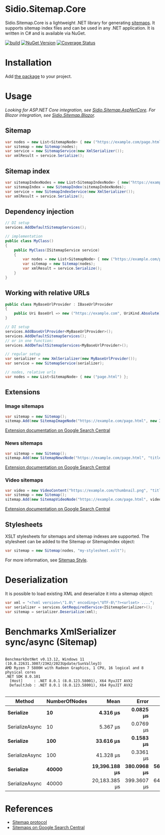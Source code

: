 Sidio.Sitemap.Core
=============
Sidio.Sitemap.Core is a lightweight .NET library for generating [sitemaps](https://www.sitemaps.org/). It supports sitemap index files and can be used in any .NET application. It is written in C# and is available via NuGet.

[![build](https://github.com/marthijn/Sidio.Sitemap.Core/actions/workflows/build.yml/badge.svg)](https://github.com/marthijn/Sidio.Sitemap.Core/actions/workflows/build.yml)
[![NuGet Version](https://img.shields.io/nuget/v/Sidio.Sitemap.Core)](https://www.nuget.org/packages/Sidio.Sitemap.Core/)
[![Coverage Status](https://coveralls.io/repos/github/marthijn/Sidio.Sitemap.Core/badge.svg?branch=main)](https://coveralls.io/github/marthijn/Sidio.Sitemap.Core?branch=main)

# Installation
Add [the package](https://www.nuget.org/packages/Sidio.Sitemap.Core/) to your project.

# Usage
_Looking for ASP.NET Core integration, see [Sidio.Sitemap.AspNetCore](https://github.com/marthijn/Sidio.Sitemap.AspNetCore). For Blazor integration, see [Sidio.Sitemap.Blazor](https://github.com/marthijn/Sidio.Sitemap.Blazor)._
## Sitemap
```csharp
var nodes = new List<SitemapNode> { new ("https://example.com/page.html") };
var sitemap = new Sitemap(nodes);
var service = new SitemapService(new XmlSerializer());
var xmlResult = service.Serialize();
```

## Sitemap index
```csharp
var sitemapIndexNodes = new List<SitemapIndexNode> { new("https://example.com/sitemap-1.xml") };
var sitemapIndex = new SitemapIndex(sitemapIndexNodes);
var service = new SitemapIndexService(new XmlSerializer());
var xmlResult = service.Serialize();
```

## Dependency injection
```csharp
// DI setup
services.AddDefaultSitemapServices();

// implementation
public class MyClass()
{
    public MyClass(ISitemapService service)
    {
        var nodes = new List<SitemapNode> { new ("https://example.com/page.html") };
        var sitemap = new Sitemap(nodes);
        var xmlResult = service.Serialize();
    }
}    
```

## Working with relative URLs
```csharp
public class MyBaseUrlProvider : IBaseUrlProvider
{
    public Uri BaseUrl => new ("https://example.com", UriKind.Absolute);
}

// DI setup
services.AddBaseUrlProvider<MyBaseUrlProvider>();
services.AddDefaultSitemapServices();
// or in one function:
services.AddDefaultSitemapServices<MyBaseUrlProvider>();

// regular setup
var serializer = new XmlSerializer(new MyBaseUrlProvider());
var service = new SitemapService(serializer);

// nodes, relative urls
var nodes = new List<SitemapNode> { new ("page.html") };
```

## Extensions
### Image sitemaps
```csharp
var sitemap = new Sitemap();
sitemap.Add(new SitemapImageNode("https://example.com/page.html", new ImageLocation("https://example.com/image.png")));
```
[Extension documentation on Google Search Central](https://developers.google.com/search/docs/crawling-indexing/sitemaps/image-sitemaps)

### News sitemaps
```csharp
var sitemap = new Sitemap();
sitemap.Add(new SitemapNewsNode("https://example.com/page.html", "title", "name", "EN", DateTimeOffset.UtcNow));
```
[Extension documentation on Google Search Central](https://developers.google.com/search/docs/crawling-indexing/sitemaps/news-sitemap)

### Video sitemaps
```csharp
var video = new VideoContent("https://example.com/thumbnail.png", "title", "description", "https://example.com/video.mp4", null);
var sitemap = new Sitemap();
sitemap.Add(new SitemapVideoNode("https://example.com/page.html", video));
```
[Extension documentation on Google Search Central](https://developers.google.com/search/docs/crawling-indexing/sitemaps/video-sitemaps)

## Stylesheets
XSLT stylesheets for sitemaps and sitemap indexes are supported. The stylesheet can be added to the Sitemap or SitemapIndex object:
```csharp
var sitemap = new Sitemap(nodes, "my-stylesheet.xslt");
```
For more information, see [Sitemap Style](https://www.sitemap.style/).

# Deserialization
It is possible to load existing XML and deserialize it into a sitemap object:
```csharp
var xml = "<?xml version=\"1.0\" encoding=\"UTF-8\"?><urlset> ....";
var serializer = services.GetRequiredService<ISitemapSerializer>();
var sitemap = serializer.Deserialize(xml);
```

# Benchmarks XmlSerializer sync/async (Sitemap)
```

BenchmarkDotNet v0.13.12, Windows 11 (10.0.22631.3007/23H2/2023Update/SunValley3)
AMD Ryzen 7 5800H with Radeon Graphics, 1 CPU, 16 logical and 8 physical cores
.NET SDK 8.0.101
  [Host]     : .NET 8.0.1 (8.0.123.58001), X64 RyuJIT AVX2
  DefaultJob : .NET 8.0.1 (8.0.123.58001), X64 RyuJIT AVX2


```
| Method         | NumberOfNodes | Mean          | Error       | StdDev      |
|--------------- |-------------- |--------------:|------------:|------------:|
| **Serialize**      | **10**            |      **4.316 μs** |   **0.0825 μs** |   **0.0772 μs** |
| SerializeAsync | 10            |      5.367 μs |   0.0769 μs |   0.0681 μs |
| **Serialize**      | **100**           |     **33.616 μs** |   **0.1583 μs** |   **0.1480 μs** |
| SerializeAsync | 100           |     41.328 μs |   0.3361 μs |   0.3144 μs |
| **Serialize**      | **40000**         | **19,396.188 μs** | **380.0968 μs** | **568.9109 μs** |
| SerializeAsync | 40000         | 20,183.385 μs | 399.3607 μs | 644.8931 μs |

# References
- [Sitemap protocol](https://www.sitemaps.org/protocol.html)
- [Sitemaps on Google Search Central](https://developers.google.com/search/docs/crawling-indexing/sitemaps/overview)